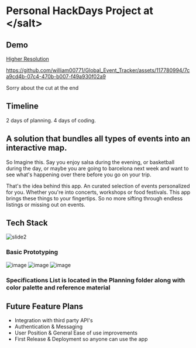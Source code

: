 # Personal HackDays Project at &lt;/salt&gt;

## Demo
[Higher Resolution](https://youtu.be/kVjsq3asS20)

https://github.com/william00771/Global_Event_Tracker/assets/117780994/7ca9cd4b-07c4-470b-b007-f49a930f02a9

Sorry about the cut at the end

## Timeline

2 days of planning. 4 days of coding. 

## A solution that bundles all types of events into an interactive map.

So Imagine this. Say you enjoy salsa during the evening, or basketball during the day, or maybe you are going to barcelona next week and want to see what's happening over there before you go on your trip. 

That's the idea behind this app. An curated selection of events personalized for you. Whether you're into concerts, workshops or food festivals. This app brings these things to your fingertips.
So no more sifting through endless listings or missing out on events.

## Tech Stack
![slide2](https://github.com/william00771/Global_Event_Tracker/assets/117780994/d563806b-fbee-4899-92f6-ea7e5397e430)

### Basic Prototyping
![image](https://github.com/william00771/Global_Event_Tracker/assets/117780994/0b5470eb-1456-4ca1-9b7a-b1f6c2553ed8)
![image](https://github.com/william00771/Global_Event_Tracker/assets/117780994/d05f8ccf-df1c-4071-895a-869bf4fb0225)
![image](https://github.com/william00771/Global_Event_Tracker/assets/117780994/413074db-31e7-43ac-b59b-508671590246)

### Specifications List is located in the Planning folder along with color palette and reference material

## Future Feature Plans
* Integration with third party API's
* Authentication & Messaging
* User Position & General Ease of use improvements
* First Release & Deployment so anyone can use the app
